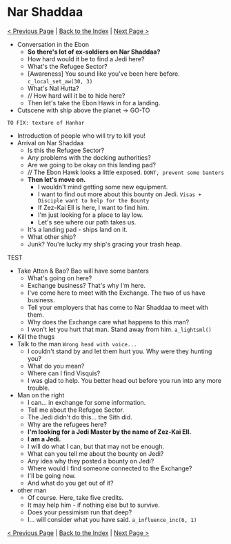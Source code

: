 # Nar Shaddaa

[< Previous Page](../04_Dantooine/07_Dantooine.md) |
[Back to the Index](../index.md) |
[Next Page >](./02_NarShaddaa.md)

- Conversation in the Ebon
  - **So there's lot of ex-soldiers on Nar Shaddaa?**
  - How hard would it be to find a Jedi here?
  - What's the Refugee Sector?
  - [Awareness] You sound like you've been here before. `c_local_set_aw(30, 3)`
  - What's Nal Hutta?
  - // How hard will it be to hide here?
  - Then let's take the Ebon Hawk in for a landing.
- Cutscene with ship above the planet -> GO-TO

`TO FIX: texture of Hanhar`

- Introduction of people who will try to kill you!
- Arrival on Nar Shaddaa
  - Is this the Refugee Sector?
  - Any problems with the docking authorities?
  - Are we going to be okay on this landing pad?
  - // The Ebon Hawk looks a little exposed. `DONT, prevent some banters`
  - **Then let's move on.**
    - I wouldn't mind getting some new equipment.
    - I want to find out more about this bounty on Jedi. `Visas + Disciple want to help for the Bounty`
    - If Zez-Kai Ell is here, I want to find him.
    - I'm just looking for a place to lay low.
    - Let's see where our path takes us.
  - It's a landing pad - ships land on it.
  - What other ship?
  - Junk? You're lucky my ship's gracing your trash heap.

TEST
- Take Atton & Bao? Bao will have some banters
  - What's going on here?
  - Exchange business? That's why I'm here.
  - I've come here to meet with the Exchange. The two of us have business.
  - Tell your employers that <FullName> has come to Nar Shaddaa to meet with them.
  - Why does the Exchange care what happens to this man?
  - I won't let you hurt that man. Stand away from him. `a_lightsml()`
- Kill the thugs
- Talk to the man `Wrong head with voice...`
  - I couldn't stand by and let them hurt you. Why were they hunting you?
  - What do you mean?
  - Where can I find Visquis?
  - I was glad to help. You better head out before you run into any more trouble.
- Man on the right
  - I can... in exchange for some information.
  - Tell me about the Refugee Sector.
  - The Jedi didn't do this... the Sith did.
  - Why are the refugees here?
  - **I'm looking for a Jedi Master by the name of Zez-Kai Ell.**
  - **I am a Jedi.**
  - I will do what I can, but that may not be enough.
  - What can you tell me about the bounty on Jedi?
  - Any idea why they posted a bounty on Jedi?
  - Where would I find someone connected to the Exchange?
  - I'll be going now.
  - And what do you get out of it?
- other man
  - Of course. Here, take five credits.
  - It may help him - if nothing else but to survive.
  - Does your pessimism run that deep?
  - I... will consider what you have said. `a_influence_inc(6, 1)`


[< Previous Page](../04_Dantooine/07_Dantooine.md) |
[Back to the Index](../index.md) |
[Next Page >](./02_NarShaddaa.md)

